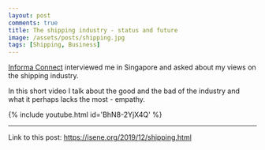 ```yaml
---
layout: post
comments: true
title: The shipping industry - status and future
image: /assets/posts/shipping.jpg
tags: [Shipping, Business]
---
```


[Informa Connect](https://informaconnect.com/) interviewed me in Singapore and asked about my views on the shipping industry.

In this short video I talk about the good and the bad of the industry and what it perhaps lacks the most - empathy.

{% include youtube.html id='BhN8-2YjX4Q' %}

---
Link to this post: <https://isene.org/2019/12/shipping.html>
